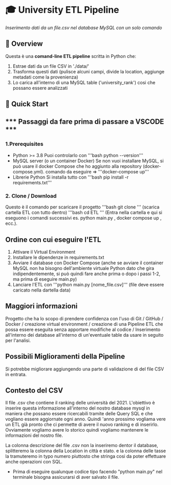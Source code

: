 # 🎓 University ETL Pipeline  
_Inserimento dati da un file.csv nel database MySQL con un solo comando_

## 📌 Overview 
Questa è una **comand-line ETL pipeline** scritta in Python che:

1. Estrae dati da un file CSV in './data/'
2. Trasforma questi dati (pulisce alcuni campi, divide la location, aggiunge metadati come la provenienza)
3. Lo carica all'interno di una MySQL table ('university_rank') cosi che possano essere analizzati 

## 🏁 Quick Start
## *** Passaggi da fare prima di passare a VSCODE ***

### 1.Prerequisites
- Python >= 3.8
Puoi controlarlo con '''bash python --version''' 
- MySQL server (o un container Docker)
Se non vuoi installare MySQL, si può usare il docker Compose che ho aggiunto alla repository (docker-compose.yml).  comando da eseguire => '''docker-compose up'''
- Librerie Python 
Si installa tutto con '''bash pip install -r requirements.txt'''

### 2. Clone / Download 
Questo è il comando per scaricare il progetto 
'''bash  git clone <repo-url> ''' (scarica cartella ETL con tutto dentro)
'''bash  cd ETL ''' (Entra nella cartella e qui si eseguono i comandi successivi es. python main.py , docker compose up , ecc.).


## Ordine con cui eseguire l'ETL

1. Attivare il Virtual Environment 
2. Installare le dipendenze in requirements.txt
3. Avviare il database con Docker Compose (anche se avviare il container MySQL non ha bisogno dell'ambiente virtuale Python dato che gira indipendentemente, si può quindi fare anche prima o dopo i passi 1-2, ma prima di eseguire main.py)
4. Lanciare l'ETL con '''python main.py [nome_file.csv]''' (file deve essere caricato nella dartella data)

## Maggiori informazioni 

Progetto che ha lo scopo di prendere confidenza con l'uso di Git / GitHub / Docker / creazione virtual environment / creazione di una Pipeline ETL  che possa essere eseguita senza apportare modifiche al codice / Inserimento all'interno dei database all'interno di un'eventuale table da usare in seguito per l'analisi. 

## Possibili Miglioramenti della Pipeline

Si potrebbe migliorare aggiungendo una parte di validazione di del file CSV in entrata.

## Contesto del CSV 

Il file .csv che contiene il ranking delle università del 2021. L'obiettivo è inserire questa informazione all'interno del nostro database mysql in maniera che possano essere ricercabili tramite delle Query SQL e che vogliano essere aggiornate ogni anno. Quindi 'anno prossimo vogliama vere un ETL già pronto che ci permette di avere il nuovo ranking e di inserirlo. Ovviamente vogliamo avere lo storico quindi vogliamo mantenere le informazioni del nostro file. 

La colonna descrizione del file .csv non la inseriremo dentor il database, splitteremo la colonna della Location in città e stato. e la colonna delle tasse la tramuteremo in typo numero piuttosto che stringa cosi da poter effettuare anche operazioni con SQL. 


- Prima di eseguire qualunque codice tipo facendo "python main.py" nel terminale bisogna assicurarsi di aver salvato il file. 